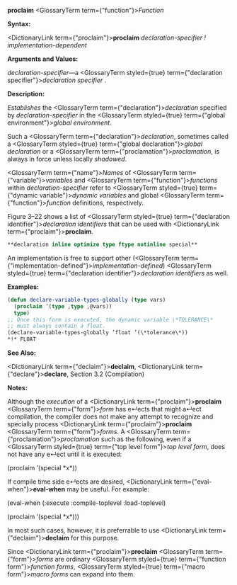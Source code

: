 **proclaim** <GlossaryTerm  term={"function"}><i>Function</i></GlossaryTerm> 



**Syntax:** 



<DictionaryLink  term={"proclaim"}><b>proclaim</b></DictionaryLink> *declaration-specifier ! implementation-dependent* 



**Arguments and Values:** 



*declaration-specifier*—a <GlossaryTerm styled={true} term={"declaration specifier"}><i>declaration specifier</i></GlossaryTerm> . 



**Description:** 



*Establishes* the <GlossaryTerm  term={"declaration"}><i>declaration</i></GlossaryTerm> specified by *declaration-specifier* in the <GlossaryTerm styled={true} term={"global environment"}><i>global environment</i></GlossaryTerm>. 



Such a <GlossaryTerm  term={"declaration"}><i>declaration</i></GlossaryTerm>, sometimes called a <GlossaryTerm styled={true} term={"global declaration"}><i>global declaration</i></GlossaryTerm> or a <GlossaryTerm  term={"proclamation"}><i>proclamation</i></GlossaryTerm>, is always in force unless locally *shadowed*. 



<GlossaryTerm  term={"name"}><i>Names</i></GlossaryTerm> of <GlossaryTerm  term={"variable"}><i>variables</i></GlossaryTerm> and <GlossaryTerm  term={"function"}><i>functions</i></GlossaryTerm> within *declaration-specifier* refer to <GlossaryTerm styled={true} term={"dynamic variable"}><i>dynamic variables</i></GlossaryTerm> and global <GlossaryTerm  term={"function"}><i>function</i></GlossaryTerm> definitions, respectively. 







 



 



Figure 3–22 shows a list of <GlossaryTerm styled={true} term={"declaration identifier"}><i>declaration identifiers</i></GlossaryTerm> that can be used with <DictionaryLink  term={"proclaim"}><b>proclaim</b></DictionaryLink>. 




```lisp title="Figure 3–22. Global Declaration Specifiers"
**declaration inline optimize type ftype notinline special**
```
 



An implementation is free to support other (<GlossaryTerm  term={"implementation-defined"}><i>implementation-defined</i></GlossaryTerm>) <GlossaryTerm styled={true} term={"declaration identifier"}><i>declaration identifiers</i></GlossaryTerm> as well. 

**Examples:**
```lisp
(defun declare-variable-types-globally (type vars) 
  (proclaim ‘(type ,type ,@vars)) 
  type) 
;; Once this form is executed, the dynamic variable \*TOLERANCE\* 
;; must always contain a float. 
(declare-variable-types-globally ’float ’(\*tolerance\*)) 
*!* FLOAT 
```
**See Also:** 



<DictionaryLink  term={"declaim"}><b>declaim</b></DictionaryLink>, <DictionaryLink  term={"declare"}><b>declare</b></DictionaryLink>, Section 3.2 (Compilation) 



**Notes:** 



Although the *execution* of a <DictionaryLink  term={"proclaim"}><b>proclaim</b></DictionaryLink> <GlossaryTerm  term={"form"}><i>form</i></GlossaryTerm> has e↵ects that might a↵ect compilation, the compiler does not make any attempt to recognize and specially process <DictionaryLink  term={"proclaim"}><b>proclaim</b></DictionaryLink> <GlossaryTerm  term={"form"}><i>forms</i></GlossaryTerm>. A <GlossaryTerm  term={"proclamation"}><i>proclamation</i></GlossaryTerm> such as the following, even if a <GlossaryTerm styled={true} term={"top level form"}><i>top level form</i></GlossaryTerm>, does not have any e↵ect until it is executed: 



(proclaim ’(special \*x\*)) 



If compile time side e↵ects are desired, <DictionaryLink  term={"eval-when"}><b>eval-when</b></DictionaryLink> may be useful. For example: 



(eval-when (:execute :compile-toplevel :load-toplevel) 



(proclaim ’(special \*x\*))) 



In most such cases, however, it is preferrable to use <DictionaryLink  term={"declaim"}><b>declaim</b></DictionaryLink> for this purpose. 



Since <DictionaryLink  term={"proclaim"}><b>proclaim</b></DictionaryLink> <GlossaryTerm  term={"form"}><i>forms</i></GlossaryTerm> are ordinary <GlossaryTerm styled={true} term={"function form"}><i>function forms</i></GlossaryTerm>, <GlossaryTerm styled={true} term={"macro form"}><i>macro forms</i></GlossaryTerm> can expand into them. 